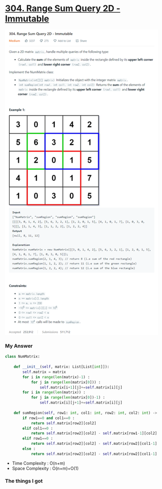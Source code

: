 # [304. Range Sum Query 2D - Immutable](https://leetcode.com/problems/range-sum-query-2d-immutable/)

![image](Problem.png)



### My Answer

```python
class NumMatrix:

    def __init__(self, matrix: List[List[int]]):
        self.matrix = matrix
        for i in range(len(matrix)-1) : 
            for j in range(len(matrix[0])) : 
                self.matrix[i+1][j]+=self.matrix[i][j]  
        for i in range(len(matrix)) : 
            for j in range(len(matrix[0])-1) : 
                self.matrix[i][j+1]+=self.matrix[i][j]

    def sumRegion(self, row1: int, col1: int, row2: int, col2: int) -> int:
        if row1==0 and col1==0 : 
            return self.matrix[row2][col2]
        elif col1==0 : 
            return self.matrix[row2][col2] - self.matrix[row1-1][col2]
        elif row1==0 : 
            return self.matrix[row2][col2] - self.matrix[row2][col1-1]
        else : 
            return self.matrix[row2][col2] - self.matrix[row2][col1-1] - self.matrix[row1-1][col2] + self.matrix[row1-1][col1-1]
```

* Time Complexity : O(n+m)
* Space Complexity : O(n+m)+O(1)



### The things I got
